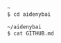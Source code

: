 ```sh
~
$ cd aidenybai

~/aidenybai
$ cat GITHUB.md
```

<img style="display: none; visibility: hidden" hidden="hidden" src="https://komarev.com/ghpvc/?username=aidenybai&style=flat-square&color=blueviolet" />
